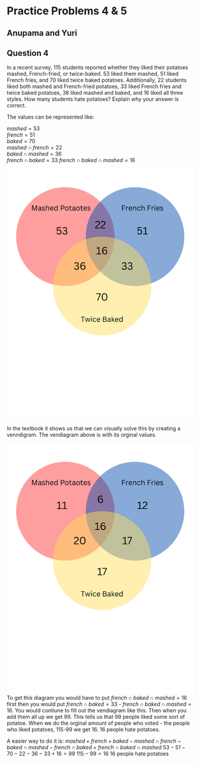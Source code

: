 # Practice Problems 4 & 5 
## Anupama and Yuri

## Question 4
In a recent survey, 115 students reported whether they liked their potatoes mashed, French-fried, or twice-baked. 53 liked them mashed, 51 liked French fries, and 70 liked twice baked potatoes. Additionally, 22 students liked both mashed and French-fried potatoes, 33 liked French fries and twice baked potatoes, 36 liked mashed and baked, and 16 liked all three styles. How many students hate potatoes? Explain why your answer is correct.

The values can be represented like:

$mashed = 53$  
$french = 51$  
$baked = 70$  
$mashed \cap french = 22$  
$baked \cap mashed = 36$  
$french \cap baked = 33$
$french \cap baked \cap mashed = 16$

![Venn Diagram of Potato Preferences](1.png)

In the textbook it shows us that we can visually solve this by creating a venndigram. The vendiagram above is with its orginal values.

![Venn Diagram of Potato Preferences](2.png)
To get this diagram you would have to put $french \cap baked \cap mashed = 16$ first then you would put $french \cap baked = 33$ - $french \cap baked \cap mashed = 16$. You would contiune to fill out the vendiagram like this. Then when you add them all up we get 99. This tells us that 99 people liked some sort of potatoe. When we do the orginal amount of people who voted - the people who liked potatoes, 115-99 we get 16. 16 people hate potatoes.

A easier way to do it is:
 $mashed + french + baked - mashed \cap french - baked \cap mashed - french \cap baked + french \cap baked \cap mashed$
$53 - 51 - 70 - 22 - 36 - 33 + 16 = 99$
$115 - 99 = 16$
16 people hate potatoes

